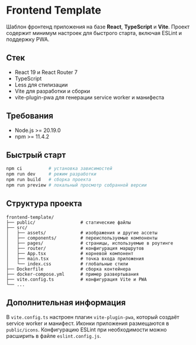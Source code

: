 # Frontend Template

Шаблон фронтенд приложения на базе **React**, **TypeScript** и **Vite**. Проект содержит минимум настроек для быстрого старта, включая ESLint и поддержку PWA.

## Стек

- React 19 и React Router 7
- TypeScript
- Less для стилизации
- Vite для разработки и сборки
- vite-plugin-pwa для генерации service worker и манифеста

## Требования

- Node.js >= 20.19.0
- npm >= 11.4.2

## Быстрый старт

```bash
npm ci          # установка зависимостей
npm run dev     # режим разработки
npm run build   # сборка проекта
npm run preview # локальный просмотр собранной версии
```

## Структура проекта

```
frontend-template/
├── public/                 # статические файлы
├── src/
│   ├── assets/             # изображения и другие ассеты
│   ├── components/         # переиспользуемые компоненты
│   ├── pages/              # страницы, используемые в роутинге
│   ├── router/             # конфигурация маршрутов
│   ├── App.tsx             # корневой компонент
│   ├── main.tsx            # точка входа приложения
│   └── index.css           # глобальные стили
├── Dockerfile              # сборка контейнера
├── docker-compose.yml      # пример развертывания
├── vite.config.ts          # конфигурация Vite и PWA
└── ...
```

## Дополнительная информация

В `vite.config.ts` настроен плагин `vite-plugin-pwa`, который создаёт service worker и манифест. Иконки приложения размещаются в `public/icons`. Конфигурацию ESLint при необходимости можно расширить в файле `eslint.config.js`.

